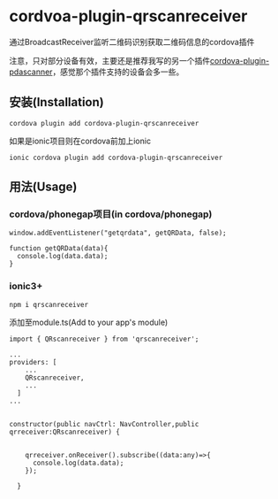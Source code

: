 # cordvoa-plugin-qrscanreceiver

通过BroadcastReceiver监听二维码识别获取二维码信息的cordova插件



注意，只对部分设备有效，主要还是推荐我写的另一个插件[cordova-plugin-pdascanner](https://github.com/plat10510/cordova-plugin-pdascanner.git)，感觉那个插件支持的设备会多一些。

## 安装(Installation)

`cordova plugin add cordova-plugin-qrscanreceiver`

如果是ionic项目则在cordova前加上ionic

`ionic cordova plugin add cordova-plugin-qrscanreceiver`

## 用法(Usage)

### cordova/phonegap项目(in cordova/phonegap)

```
window.addEventListener("getqrdata", getQRData, false);

function getQRData(data){
  console.log(data.data);
}
```

### ionic3+
`npm i qrscanreceiver`

添加至module.ts(Add to your app's module)
```
import { QRscanreceiver } from 'qrscanreceiver';

...
providers: [
    ...
    QRscanreceiver,
    ...
  ]
...
```

```

constructor(public navCtrl: NavController,public qrreceiver:QRscanreceiver) {


    qrreceiver.onReceiver().subscribe((data:any)=>{
      console.log(data.data);
    });

  }
```
